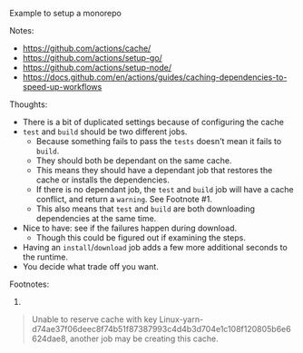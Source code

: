 Example to setup a monorepo

Notes:
- https://github.com/actions/cache/
- https://github.com/actions/setup-go/
- https://github.com/actions/setup-node/
- https://docs.github.com/en/actions/guides/caching-dependencies-to-speed-up-workflows

Thoughts:
- There is a bit of duplicated settings because of configuring the cache
- `test` and `build` should be two different jobs.
  - Because something fails to pass the `tests` doesn't mean it fails to `build`.
  - They should both be dependant on the same cache.
  - This means they should have a dependant job that restores the cache or installs the dependencies.
  - If there is no dependant job, the `test` and `build` job will have a cache conflict, and return a `warning`. See Footnote #1.
  - This also means that `test` and `build` are both downloading dependencies at the same time.
- Nice to have: see if the failures happen during download.
  - Though this could be figured out if examining the steps.
- Having an `install`/`download` job adds a few more additional seconds to the runtime.
- You decide what trade off you want.

Footnotes:

1.

> Unable to reserve cache with key Linux-yarn-d74ae37f06deec8f74b51f87387993c4d4b3d704e1c108f120805b6e6624dae8, another job may be creating this cache.